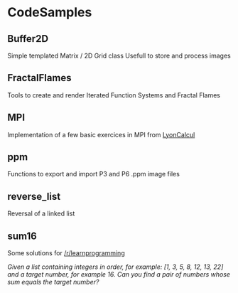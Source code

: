 # CodeSamples

## Buffer2D
Simple templated Matrix / 2D Grid class
Usefull to store and process images

## FractalFlames
Tools to create and render Iterated Function Systems and Fractal Flames

## MPI
Implementation of a few basic exercices in MPI from [LyonCalcul](http://lyoncalcul.univ-lyon1.fr/ed/2019/)

## ppm
Functions to export and import P3 and P6 .ppm image files

## reverse_list
Reversal of a linked list

## sum16
Some solutions for [/r/learnprogramming](https://www.reddit.com/r/learnprogramming/comments/9vp1vv/an_interesting_problem_from_a_job_interview_at/)

_Given a list containing integers in order, for example: [1, 3, 5, 8, 12, 13, 22] and a target number, for example 16._
_Can you find a pair of numbers whose sum equals the target number?_
